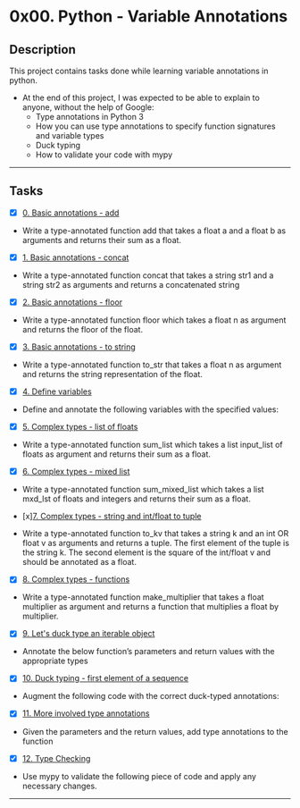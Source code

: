 # 0x00. Python - Variable Annotations

## Description

This project contains tasks done while learning variable annotations in python.

+ At the end of this project, I was expected to be able to explain to anyone, without the help of Google:
   * Type annotations in Python 3
   * How you can use type annotations to specify function signatures and variable types
   * Duck typing
   * How to validate your code with mypy

---
## Tasks

+ [x] [0. Basic annotations - add](./0-add.py)

+ Write a type-annotated function add that takes a float a and a float b as arguments and returns their sum as a float.

+ [x] [1. Basic annotations - concat](./1-concat.py)

+ Write a type-annotated function concat that takes a string str1 and a string str2 as arguments and returns a concatenated string

+ [x] [2. Basic annotations - floor](./2-floor.py)

+ Write a type-annotated function floor which takes a float n as argument and returns the floor of the float.

+ [x] [3. Basic annotations - to string](./3-to_str.py)

+ Write a type-annotated function to_str that takes a float n as argument and returns the string representation of the float.

+ [x] [4. Define variables](./4-define_variables.py)

+ Define and annotate the following variables with the specified values:

+ [x] [5. Complex types - list of floats](./5-sum_list.py)

+ Write a type-annotated function sum_list which takes a list input_list of floats as argument and returns their sum as a float.

+ [x] [6. Complex types - mixed list](./6-sum_mixed_list.py)

+ Write a type-annotated function sum_mixed_list which takes a list mxd_lst of floats and integers and returns their sum as a float.

+ [x][7. Complex types - string and int/float to tuple](./7-to_kv.py)

+ Write a type-annotated function to_kv that takes a string k and an int OR float v as arguments and returns a tuple. The first element of the tuple is the string k. The second element is the square of the int/float v and should be annotated as a float.

+ [x] [8. Complex types - functions](./8-make_multiplier.py)

+ Write a type-annotated function make_multiplier that takes a float multiplier as argument and returns a function that multiplies a float by multiplier.

+ [x] [9. Let's duck type an iterable object](./9-element_length.py)

+ Annotate the below function’s parameters and return values with the appropriate types

+ [x] [10. Duck typing - first element of a sequence](./100-safe_first_element.py)

+ Augment the following code with the correct duck-typed annotations:
+ [x] [11. More involved type annotations](./101-safely_get_value.py)

+ Given the parameters and the return values, add type annotations to the function

+ [x] [12. Type Checking](./102-type_checking.py)

+ Use mypy to validate the following piece of code and apply any necessary changes.

---
